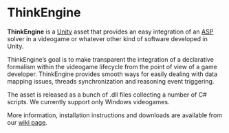 # ThinkEngine
**ThinkEngine** is a [Unity](https://unity.com/) asset that provides an easy integration of an [ASP](https://en.wikipedia.org/wiki/Answer_set_programming) solver in a videogame or whatever other kind of software developed in Unity. 

ThinkEngine’s goal is to make transparent the integration of a declarative formalism within the videogame lifecycle from the point of view of a game developer. ThinkEngine provides smooth ways for easily dealing with data mapping issues, threads synchronization and reasoning event triggering. 

The asset is released as a bunch of .dll files collecting a number of C# scripts. We currently support only Windows videogames.

More information, installation instructions and downloads are available from our [wiki page](https://github.com/DeMaCS-UNICAL/ThinkEngine/wiki).
